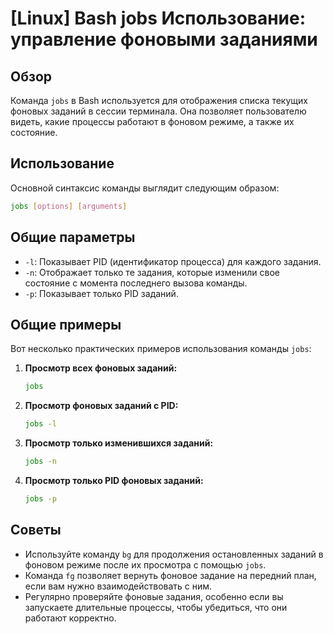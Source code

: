 # [Linux] Bash jobs Использование: управление фоновыми заданиями

## Обзор
Команда `jobs` в Bash используется для отображения списка текущих фоновых заданий в сессии терминала. Она позволяет пользователю видеть, какие процессы работают в фоновом режиме, а также их состояние.

## Использование
Основной синтаксис команды выглядит следующим образом:

```bash
jobs [options] [arguments]
```

## Общие параметры
- `-l`: Показывает PID (идентификатор процесса) для каждого задания.
- `-n`: Отображает только те задания, которые изменили свое состояние с момента последнего вызова команды.
- `-p`: Показывает только PID заданий.

## Общие примеры
Вот несколько практических примеров использования команды `jobs`:

1. **Просмотр всех фоновых заданий:**

   ```bash
   jobs
   ```

2. **Просмотр фоновых заданий с PID:**

   ```bash
   jobs -l
   ```

3. **Просмотр только изменившихся заданий:**

   ```bash
   jobs -n
   ```

4. **Просмотр только PID фоновых заданий:**

   ```bash
   jobs -p
   ```

## Советы
- Используйте команду `bg` для продолжения остановленных заданий в фоновом режиме после их просмотра с помощью `jobs`.
- Команда `fg` позволяет вернуть фоновое задание на передний план, если вам нужно взаимодействовать с ним.
- Регулярно проверяйте фоновые задания, особенно если вы запускаете длительные процессы, чтобы убедиться, что они работают корректно.